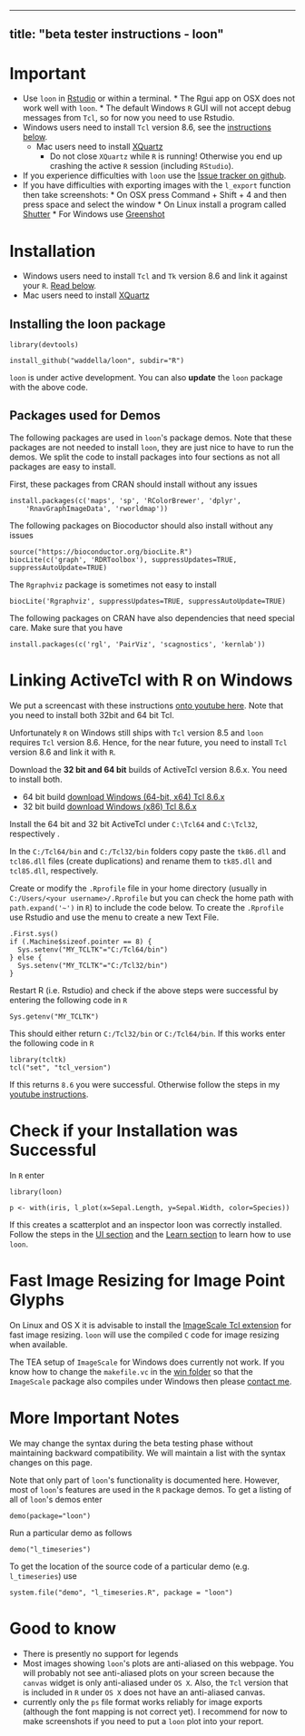 
<script type="text/javascript">
document.getElementById("beta").className += " selected";
</script>

---
title: "beta tester instructions - loon"
---

# Important

* Use `loon` in [Rstudio](https://www.rstudio.com/) or within a
  terminal.
	  * The Rgui app on OSX does not work well with `loon`.
	  * The default Windows `R` GUI will not accept debug messages
        from `Tcl`, so for now you need to use Rstudio.
* Windows users need to install `Tcl` version 8.6, see the
  [instructions below](#linking-activetcl-with-r-on-windows).
  * Mac users need to install [XQuartz](https://cran.r-project.org/bin/macosx/)
	* Do not close `XQuartz` while `R` is running! Otherwise you end
      up crashing the active `R` session (including `RStudio`).
* If you experience difficulties with `loon` use the
  [Issue tracker on github](https://github.com/waddella/loon/issues).
* If you have difficulties with exporting images with the `l_export`
  function then take screenshots:
	  * On OSX press Command + Shift + 4 and then press space and
		select the window
	  * On Linux install a program called [Shutter](http://shutter-project.org/)
	  * For Windows use [Greenshot](http://getgreenshot.org/)


# Installation

* Windows users need to install `Tcl` and `Tk` version 8.6 and link it
  against your `R`. [Read below](#linking-activetcl-with-r-on-windows).
* Mac users need to install [XQuartz](https://cran.r-project.org/bin/macosx/)

## Installing the loon package

<!-- ### Fom github -->

~~~
library(devtools)

install_github("waddella/loon", subdir="R")
~~~

`loon` is under active development. You can also **update** the `loon`
package with the above code.


<!--
You can switch between development version and the version you have
installed manually

~~~
# use development version of loon
dev_mode(on=TRUE)

# switch back to stable version of loon 
dev_mode(on=FALSE)
~~~
-->

<!--
### From a local file

In Rstudio, select Packages, Install, Install from: Package Archive
File (.tar.gz), select the 'loon_1.0.0.tar.gz' file and press the
install button.

![Install loon in Rstudio](images/install_rstudio.png "install loon with Rstudio.")


To install the `loon` `R` package as usual the following code in your
terminal

~~~
R CMD INSTALL loon_1.0.0.tar.gz
~~~

-->

## Packages used for Demos

The following packages are used in `loon`'s package demos. Note that
these packages are not needed to install `loon`, they are just nice to
have to run the demos. We split the code to install packages into four
sections as not all packages are easy to install.

First, these packages from CRAN should install without any issues

~~~
install.packages(c('maps', 'sp', 'RColorBrewer', 'dplyr',
    'RnavGraphImageData', 'rworldmap'))
~~~

The following packages on Biocoductor should also install without any
issues

~~~
source("https://bioconductor.org/biocLite.R")
biocLite(c('graph', 'RDRToolbox'), suppressUpdates=TRUE, suppressAutoUpdate=TRUE)
~~~

The `Rgraphviz` package is sometimes not easy to install

~~~
biocLite('Rgraphviz', suppressUpdates=TRUE, suppressAutoUpdate=TRUE)
~~~

The following packages on CRAN have also dependencies that need
special care. Make sure that you have 

~~~
install.packages(c('rgl', 'PairViz', 'scagnostics', 'kernlab'))
~~~


# Linking ActiveTcl with R on Windows


We put a screencast with these instructions
[onto youtube here](https://www.youtube.com/watch?v=2PsVBYNftrU). Note
that you need to install both 32bit and 64 bit Tcl.


Unfortunately `R` on Windows still ships with `Tcl` version 8.5 and
`loon` requires `Tcl` version 8.6. Hence, for the near future, you
need to install `Tcl` version 8.6 and link it with `R`. 

Download the **32 bit and 64 bit** builds of ActiveTcl
version 8.6.x. You need to install both.

* 64 bit build [download Windows (64-bit, x64) Tcl 8.6.x](http://www.activestate.com/activetcl/downloads/thank-you?dl=http://downloads.activestate.com/ActiveTcl/releases/8.6.4.1/ActiveTcl8.6.4.1.299124-win32-x86_64-threaded.exe)
* 32 bit build [download Windows (x86) Tcl 8.6.x](http://www.activestate.com/activetcl/downloads/thank-you?dl=http://downloads.activestate.com/ActiveTcl/releases/8.6.4.1/ActiveTcl8.6.4.1.299124-win32-ix86-threaded.exe)

Install the 64 bit and 32 bit ActiveTcl under `C:\Tcl64` and
`C:\Tcl32`, respectively . 

In the `C:/Tcl64/bin` and `C:/Tcl32/bin` folders copy paste the
`tk86.dll` and `tcl86.dll` files (create duplications) and rename them
to `tk85.dll` and `tcl85.dll`, respectively.

Create or modify the `.Rprofile` file in your home directory (usually
in `C:/Users/<your username>/.Rprofile` but you can check the home
path with `path.expand('~')` in `R`) to include the code below. To
create the `.Rprofile` use Rstudio and use the menu to create a new
Text File.

~~~
.First.sys()
if (.Machine$sizeof.pointer == 8) {
  Sys.setenv("MY_TCLTK"="C:/Tcl64/bin")
} else {
  Sys.setenv("MY_TCLTK"="C:/Tcl32/bin")
}
~~~

Restart R (i.e. Rstudio) and check if the above steps were successful
by entering the following code in `R`

~~~
Sys.getenv("MY_TCLTK")
~~~

This should either return `C:/Tcl32/bin` or `C:/Tcl64/bin`. If this
works enter the following code in `R`

~~~
library(tcltk)
tcl("set", "tcl_version")
~~~

If this returns `8.6` you were successful. Otherwise follow the steps
in my
[youtube instructions](https://www.youtube.com/watch?v=2PsVBYNftrU).

# Check if your Installation was Successful

In `R` enter

~~~
library(loon)

p <- with(iris, l_plot(x=Sepal.Length, y=Sepal.Width, color=Species))
~~~

If this creates a scatterplot and an inspector loon was correctly
installed. Follow the steps in the [UI section](UI.html) and the
[Learn section](learn_R_intro.html) to learn how to use `loon`.


# Fast Image Resizing for Image Point Glyphs

On Linux and OS X it is advisable to install the
[ImageScale Tcl extension](https://github.com/waddella/tclImageScale)
for fast image resizing. `loon` will use the compiled `C` code for
image resizing when available.

The TEA setup of `ImageScale` for Windows does currently not work. If
you know how to change the `makefile.vc` in the
[win folder](https://github.com/waddella/tclImageScale/tree/master/win)
so that the `ImageScale` package also compiles under Windows then
please [contact me](mailto:adrian@waddell.ch).


# More Important Notes

We may change the syntax during the beta testing phase without
maintaining backward compatibility. We will maintain a list with the
syntax changes on this page.

Note that only part of `loon`'s functionality is documented
here. However, most of `loon`'s features are used in the `R` package
demos. To get a listing of all of `loon`'s demos enter

~~~
demo(package="loon")
~~~

Run a particular demo as follows

~~~
demo("l_timeseries")
~~~

To get the location of the source code of a particular demo
(e.g. `l_timeseries`) use

~~~
system.file("demo", "l_timeseries.R", package = "loon")
~~~

# Good to know

- There is presently no support for legends
- Most images showing `loon`'s plots are anti-aliased on this
  webpage. You will probably not see anti-aliased plots on your screen
  because the `canvas` widget is only anti-aliased under `OS X`. Also,
  the `Tcl` version that is included in `R` under `OS X` does not have
  an anti-aliased canvas.
- currently only the `ps` file format works reliably for image exports
 (although the font mapping is not correct yet). I recommend for now
 to make screenshots if you need to put a `loon` plot into your
 report.

